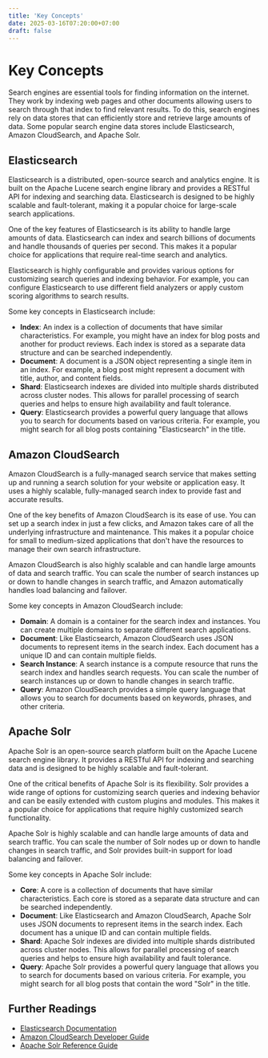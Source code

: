 ```yaml
---
title: 'Key Concepts'
date: 2025-03-16T07:20:00+07:00
draft: false
---
```


# Key Concepts

Search engines are essential tools for finding information on the internet. They work by indexing web pages and other documents allowing users to search through that index to find relevant results. To do this, search engines rely on data stores that can efficiently store and retrieve large amounts of data. Some popular search engine data stores include Elasticsearch, Amazon CloudSearch, and Apache Solr.

## **Elasticsearch**

Elasticsearch is a distributed, open-source search and analytics engine. It is built on the Apache Lucene search engine library and provides a RESTful API for indexing and searching data. Elasticsearch is designed to be highly scalable and fault-tolerant, making it a popular choice for large-scale search applications.

One of the key features of Elasticsearch is its ability to handle large amounts of data. Elasticsearch can index and search billions of documents and handle thousands of queries per second. This makes it a popular choice for applications that require real-time search and analytics.

Elasticsearch is highly configurable and provides various options for customizing search queries and indexing behavior. For example, you can configure Elasticsearch to use different field analyzers or apply custom scoring algorithms to search results.

Some key concepts in Elasticsearch include:

- **Index**: An index is a collection of documents that have similar characteristics. For example, you might have an index for blog posts and another for product reviews. Each index is stored as a separate data structure and can be searched independently.
- **Document**: A document is a JSON object representing a single item in an index. For example, a blog post might represent a document with title, author, and content fields.
- **Shard**: Elasticsearch indexes are divided into multiple shards distributed across cluster nodes. This allows for parallel processing of search queries and helps to ensure high availability and fault tolerance.
- **Query**: Elasticsearch provides a powerful query language that allows you to search for documents based on various criteria. For example, you might search for all blog posts containing "Elasticsearch" in the title.

## **Amazon CloudSearch**

Amazon CloudSearch is a fully-managed search service that makes setting up and running a search solution for your website or application easy. It uses a highly scalable, fully-managed search index to provide fast and accurate results.

One of the key benefits of Amazon CloudSearch is its ease of use. You can set up a search index in just a few clicks, and Amazon takes care of all the underlying infrastructure and maintenance. This makes it a popular choice for small to medium-sized applications that don't have the resources to manage their own search infrastructure.

Amazon CloudSearch is also highly scalable and can handle large amounts of data and search traffic. You can scale the number of search instances up or down to handle changes in search traffic, and Amazon automatically handles load balancing and failover.

Some key concepts in Amazon CloudSearch include:

- **Domain**: A domain is a container for the search index and instances. You can create multiple domains to separate different search applications.
- **Document**: Like Elasticsearch, Amazon CloudSearch uses JSON documents to represent items in the search index. Each document has a unique ID and can contain multiple fields.
- **Search Instance**: A search instance is a compute resource that runs the search index and handles search requests. You can scale the number of search instances up or down to handle changes in search traffic.
- **Query**: Amazon CloudSearch provides a simple query language that allows you to search for documents based on keywords, phrases, and other criteria.

## **Apache Solr**

Apache Solr is an open-source search platform built on the Apache Lucene search engine library. It provides a RESTful API for indexing and searching data and is designed to be highly scalable and fault-tolerant.

One of the critical benefits of Apache Solr is its flexibility. Solr provides a wide range of options for customizing search queries and indexing behavior and can be easily extended with custom plugins and modules. This makes it a popular choice for applications that require highly customized search functionality.

Apache Solr is highly scalable and can handle large amounts of data and search traffic. You can scale the number of Solr nodes up or down to handle changes in search traffic, and Solr provides built-in support for load balancing and failover.

Some key concepts in Apache Solr include:

- **Core**: A core is a collection of documents that have similar characteristics. Each core is stored as a separate data structure and can be searched independently.
- **Document**: Like Elasticsearch and Amazon CloudSearch, Apache Solr uses JSON documents to represent items in the search index. Each document has a unique ID and can contain multiple fields.
- **Shard**: Apache Solr indexes are divided into multiple shards distributed across cluster nodes. This allows for parallel processing of search queries and helps to ensure high availability and fault tolerance.
- **Query**: Apache Solr provides a powerful query language that allows you to search for documents based on various criteria. For example, you might search for all blog posts that contain the word "Solr" in the title.

## **Further Readings**

- [Elasticsearch Documentation](https://www.elastic.co/guide/en/elasticsearch/reference/current/index.html)
- [Amazon CloudSearch Developer Guide](https://docs.aws.amazon.com/cloudsearch/latest/developerguide/what-is-cloudsearch.html)
- [Apache Solr Reference Guide](https://lucene.apache.org/solr/guide/8_9/)
